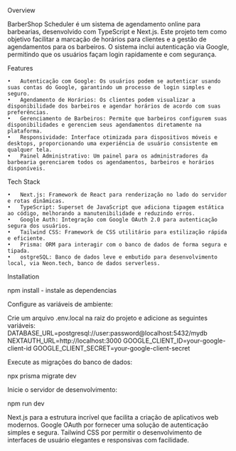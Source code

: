Overview

BarberShop Scheduler é um sistema de agendamento online para barbearias, desenvolvido com TypeScript e Next.js. Este projeto tem como objetivo facilitar a marcação de horários para clientes e a gestão de agendamentos para os barbeiros. O sistema inclui autenticação via Google, permitindo que os usuários façam login rapidamente e com segurança.

Features

	•	Autenticação com Google: Os usuários podem se autenticar usando suas contas do Google, garantindo um processo de login simples e seguro.
	•	Agendamento de Horários: Os clientes podem visualizar a disponibilidade dos barbeiros e agendar horários de acordo com suas preferências.
	•	Gerenciamento de Barbeiros: Permite que barbeiros configurem suas disponibilidades e gerenciem seus agendamentos diretamente na plataforma.
	•	Responsividade: Interface otimizada para dispositivos móveis e desktops, proporcionando uma experiência de usuário consistente em qualquer tela.
	•	Painel Administrativo: Um painel para os administradores da barbearia gerenciarem todos os agendamentos, barbeiros e horários disponíveis.

Tech Stack

	•	Next.js: Framework de React para renderização no lado do servidor e rotas dinâmicas.
	•	TypeScript: Superset de JavaScript que adiciona tipagem estática ao código, melhorando a manutenibilidade e reduzindo erros.
	•	Google Auth: Integração com Google OAuth 2.0 para autenticação segura dos usuários.
	•	Tailwind CSS: Framework de CSS utilitário para estilização rápida e eficiente.
	•	Prisma: ORM para interagir com o banco de dados de forma segura e tipada.
	•	ostgreSQL: Banco de dados leve e embutido para desenvolvimento local, via Neon.tech, banco de dados serverless.

Installation

npm install - instale as dependencias

Configure as variáveis de ambiente:

Crie um arquivo .env.local na raiz do projeto e adicione as seguintes variáveis:
DATABASE_URL=postgresql://user:password@localhost:5432/mydb
NEXTAUTH_URL=http://localhost:3000
GOOGLE_CLIENT_ID=your-google-client-id
GOOGLE_CLIENT_SECRET=your-google-client-secret

Execute as migrações do banco de dados:

npx prisma migrate dev

Inicie o servidor de desenvolvimento:

npm run dev

Next.js para a estrutura incrível que facilita a criação de aplicativos web modernos.
Google OAuth por fornecer uma solução de autenticação simples e segura.
Tailwind CSS por permitir o desenvolvimento de interfaces de usuário elegantes e responsivas com facilidade.
